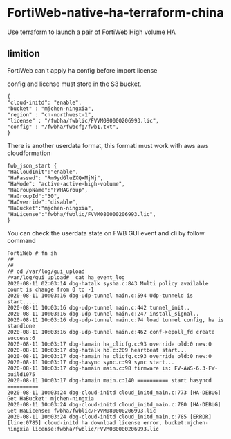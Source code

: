 # FortiWeb-native-ha-terraform-china
Use terraform to launch a pair of FortiWeb High volume HA

## limition
FortiWeb can't apply ha config before import license

config and license must store in the S3 bucket.
```
{
"cloud-initd": "enable",
"bucket" : "mjchen-ningxia",
"region" : "cn-northwest-1",
"license" : "/fwbha/fwblic/FVVM080000206993.lic",
"config" : "/fwbha/fwbcfg/fwb1.txt",
}
```

There is another userdata format, this formati must work with aws aws cloudformation
```
fwb_json_start {
"HaCloudInit":"enable",
"HaPasswd": "Rm9ydGluZXQxMjMj",
"HaMode": "active-active-high-volume",
"HaGroupName":"FWHAGroup",
"HaGroupId":"30",
"HaOverride":"disable",
"HaBucket":"mjchen-ningxia",
"HaLicense":"fwbha/fwblic/FVVM080000206993.lic",
}
````

You can check the userdata state on FWB GUI event and cli by follow command
```
FortiWeb # fn sh
/#
/#
/# cd /var/log/gui_upload
/var/log/gui_upload#  cat ha_event_log
2020-08-11 02:03:14 dbg-hatalk sysha.c:843 Multi policy available count is change from 0 to -1
2020-08-11 10:03:16 dbg-udp-tunnel main.c:594 Udp-tunneld is start.....
2020-08-11 10:03:16 dbg-udp-tunnel main.c:442 tunnel_init..
2020-08-11 10:03:16 dbg-udp-tunnel main.c:247 install_signal..
2020-08-11 10:03:16 dbg-udp-tunnel main.c:74 load tunnel config, ha is standlone
2020-08-11 10:03:16 dbg-udp-tunnel main.c:462 conf->epoll_fd create success:6
2020-08-11 10:03:17 dbg-hamain ha_clicfg.c:93 override old:0 new:0
2020-08-11 10:03:17 dbg-hatalk hb.c:209 heartbeat start...
2020-08-11 10:03:17 dbg-hamain ha_clicfg.c:93 override old:0 new:0
2020-08-11 10:03:17 dbg-hasync sync.c:99 sync start...
2020-08-11 10:03:17 dbg-hamain main.c:98 firmware is: FV-AWS-6.3-FW-build1075
2020-08-11 10:03:17 dbg-hamain main.c:140 ========== start hasyncd ==========
2020-08-11 10:03:24 dbg-cloud-initd cloud_initd_main.c:773 [HA-DEBUG] Get HaBucket: mjchen-ningxia
2020-08-11 10:03:24 dbg-cloud-initd cloud_initd_main.c:780 [HA-DEBUG] Get HaLicense: fwbha/fwblic/FVVM080000206993.lic
2020-08-11 10:03:24 dbg-cloud-initd cloud_initd_main.c:785 [ERROR][line:0785] cloud-initd ha download license error, bucket:mjchen-ningxia license:fwbha/fwblic/FVVM080000206993.lic
```